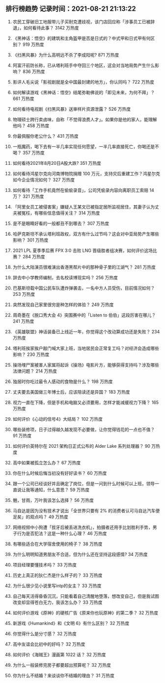 
## 排行榜趋势 记录时间：2021-08-21 21:13:22
  
  1. 农民工穿破旧工地服带儿子买耐克遭歧视，该门店回应称「涉事员工已被辞退」，如何看待此事？ 3142 万热度
    
  2. 《黑神话：悟空》的建筑和主角盔甲是否是日式的？中式甲和日式甲有何区别？ 919 万热度
    
  3. 《扫黑风暴》为什么高明远不杀了李成阳呢? 871 万热度
    
  4. 阿富汗前防长称，已从塔利班手中夺回三个地区，这会对当地局势产生什么影响？ 836 万热度
    
  5. 影评人毛尖说「影视剧就是全中国最封建的地方」，你认同吗？ 722 万热度
    
  6. 如何解读游戏《黑神话：悟空》结尾弥勒佛说的「即见未来，为何不拜」？ 661 万热度
    
  7. 如何看待电视剧《扫黑风暴》送审样片资源泄露？ 526 万热度
    
  8. 物理硕士跨行卖卤味，自称「不觉得浪费人才」。如果你是他的家人，能理解他吗？ 458 万热度
    
  9. 你最佩服你老公什么？ 431 万热度
    
  10. 一瓶魔药，喝下去有一半几率实现任何愿望，一半几率直接死亡，你喝还是不喝？ 357 万热度
    
  11. 如何看待2021年8月20日A股大跌? 351 万热度
    
  12. 如何看待鸿星尔克向河南博物院捐赠 100 万元，支持灾后重建工作？鸿星尔克如今企业情况如何？ 327 万热度
    
  13. 如何看待「工作手机竟然在偷偷录音」，公司凭偷录内容向离职员工索赔 14 万？ 321 万热度
    
  14. 「阿里女员工被侵害案」嫌疑人王某文已被指定居所监视居住，其妻子认为丈夫被冤枉，有哪些信息值得关注？ 314 万热度
    
  15. 是不是眼睛好看的一般都丑不到哪去？ 307 万热度
    
  16. 哈萨克斯坦不承认塔利班政权，双方有什么过节吗？这会对中亚局势产生哪些影响？ 301 万热度
    
  17. 2021 LPL 夏季季后赛 FPX 3:0 击败 LNG 晋级胜者组决赛，如何评价这场比赛？ 284 万热度
    
  18. 为什么大陆演员很难演出香港黑帮片中的那种骨子里的江湖气？ 281 万热度
    
  19. 辞去中小学教师编制，去名校读博现实吗？ 256 万热度
    
  20. 巴基斯坦载中国公民车队遭炸弹袭击，一名中方人员受伤，目前情况如何？ 253 万热度
    
  21. 突然发现自己家里很穷是种怎样的体验？ 249 万热度
    
  22. 周奇墨在《脱口秀大会 4》突围赛中的「Listen to 伯伯」这段厉害在哪儿？ 241 万热度
    
  23. 《英雄联盟》神话装备已上线近一年，你觉得这个改动算成功还是失败？ 234 万热度
    
  24. 塔利班挨家挨户敲门喊大家上班，当地居民会正常复工吗？对经济会造成哪些影响？ 230 万热度
    
  25. 操场埋尸案被害人家属将起诉《操场》电影片方，能够获得支持吗？涉及哪些法律问题？ 214 万热度
    
  26. 独居时你吃过最令人感动的食物是什么？ 198 万热度
    
  27. 丈夫要去美国做三年博士后，应该陪读还是异国？ 183 万热度
    
  28. 视力一直在下降，但是手机和电脑又必须要用，怎样才能减缓视力下降？ 165 万热度
    
  29. 如何评价《心动的信号4》大结局？ 102 万热度
    
  30. ​哪些装修项，日子过得越久越发现不必要做，让你觉得钱花的一点也不值？ 91 万热度
    
  31. 如何评价英特尔在 2021 架构日正式公布的 Alder Lake 系列处理器？ 90 万热度
    
  32. 高中如果被孤立怎么办？ 67 万热度
    
  33. 你在什么时候后悔当初没有好好读书？ 60 万热度
    
  34. 跟一个公司已经谈好并且确定了岗位，但是一问到什么时候可以上班，领导一直说让我等通知，什么意思？ 59 万热度
    
  35. 魈，甘雨，万叶我该怎么选择？ 56 万热度
    
  36. 马自达是因为没有技术才说出「全世界只要有 2% 的消费者认可马自达汽车便足矣」的观点吗？ 49 万热度
    
  37. 网络视频中小狗遭「拔牙后被丢进洗衣机」，拍摄者还用手比划胜利手势，男子行为是否犯法？这是一种什么心理？ 46 万热度
    
  38. 有哪些适合在大学宿舍使用的椅子？ 38 万热度
    
  39. 为什么明明知道男朋友不合适，但为什么还在坚持这段感情? 34 万热度
    
  40. 项目经理要懂技术吗？ 33 万热度
    
  41. 历史上真正的狄仁杰是什么样子的？ 33 万热度
    
  42. 为什么很少见小说里写intp的女主？ 33 万热度
    
  43. 自己每天活得昏昏沉沉，只能看着自己清醒地堕落，想改变自己，但是我试图改变却显得苍白无力，我该怎么办？ 33 万热度
    
  44. 如何评价游戏《原神》的硬核广告《原来你也玩原神》的第二季？ 32 万热度
    
  45. 新游戏《Humankind》和《文明 6》有什么区别？ 32 万热度
    
  46. 你觉得什么是分寸感？ 32 万热度
    
  47. 高中友谊会比初中的好吗？ 32 万热度
    
  48. 如何评价《海贼王》漫画第 1022 话？ 32 万热度
    
  49. 为什么一般装修完房子都要超出预算呢？ 32 万热度
    
  50. 你为什么不结婚？来谈谈你不结婚的理由？ 31 万热度
    